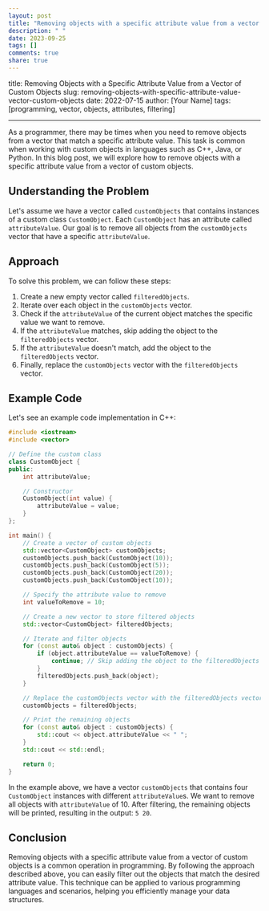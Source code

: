 ```yaml
---
layout: post
title: "Removing objects with a specific attribute value from a vector of custom objects"
description: " "
date: 2023-09-25
tags: []
comments: true
share: true
---
```

title: Removing Objects with a Specific Attribute Value from a Vector of Custom Objects
slug: removing-objects-with-specific-attribute-value-vector-custom-objects
date: 2022-07-15
author: [Your Name]
tags: [programming, vector, objects, attributes, filtering]

---

As a programmer, there may be times when you need to remove objects from a vector that match a specific attribute value. This task is common when working with custom objects in languages such as C++, Java, or Python. In this blog post, we will explore how to remove objects with a specific attribute value from a vector of custom objects.

## Understanding the Problem

Let's assume we have a vector called `customObjects` that contains instances of a custom class `CustomObject`. Each `CustomObject` has an attribute called `attributeValue`. Our goal is to remove all objects from the `customObjects` vector that have a specific `attributeValue`.

## Approach

To solve this problem, we can follow these steps:

1. Create a new empty vector called `filteredObjects`.
2. Iterate over each object in the `customObjects` vector.
3. Check if the `attributeValue` of the current object matches the specific value we want to remove.
4. If the `attributeValue` matches, skip adding the object to the `filteredObjects` vector.
5. If the `attributeValue` doesn't match, add the object to the `filteredObjects` vector.
6. Finally, replace the `customObjects` vector with the `filteredObjects` vector.

## Example Code

Let's see an example code implementation in C++:

```cpp
#include <iostream>
#include <vector>

// Define the custom class
class CustomObject {
public:
    int attributeValue;

    // Constructor
    CustomObject(int value) {
        attributeValue = value;
    }
};

int main() {
    // Create a vector of custom objects
    std::vector<CustomObject> customObjects;
    customObjects.push_back(CustomObject(10));
    customObjects.push_back(CustomObject(5));
    customObjects.push_back(CustomObject(20));
    customObjects.push_back(CustomObject(10));

    // Specify the attribute value to remove
    int valueToRemove = 10;

    // Create a new vector to store filtered objects
    std::vector<CustomObject> filteredObjects;

    // Iterate and filter objects
    for (const auto& object : customObjects) {
        if (object.attributeValue == valueToRemove) {
            continue; // Skip adding the object to the filteredObjects vector
        }
        filteredObjects.push_back(object);
    }

    // Replace the customObjects vector with the filteredObjects vector
    customObjects = filteredObjects;

    // Print the remaining objects
    for (const auto& object : customObjects) {
        std::cout << object.attributeValue << " ";
    }
    std::cout << std::endl;

    return 0;
}
```

In the example above, we have a vector `customObjects` that contains four `CustomObject` instances with different `attributeValue`s. We want to remove all objects with `attributeValue` of 10. After filtering, the remaining objects will be printed, resulting in the output: `5 20`.

## Conclusion

Removing objects with a specific attribute value from a vector of custom objects is a common operation in programming. By following the approach described above, you can easily filter out the objects that match the desired attribute value. This technique can be applied to various programming languages and scenarios, helping you efficiently manage your data structures.